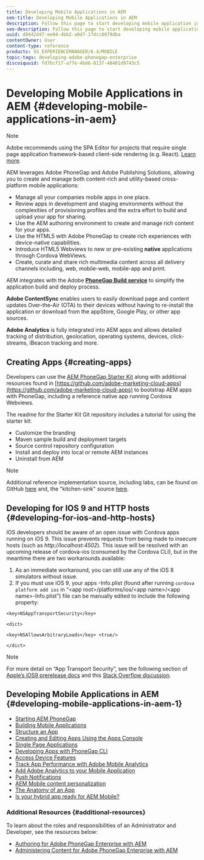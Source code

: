 ```yaml
---
title: Developing Mobile Applications in AEM
seo-title: Developing Mobile Applications in AEM
description: Follow this page to start developing mobile application in AEM using Adobe PhoneGap Enterprise.
seo-description: Follow this page to start developing mobile application in AEM using Adobe PhoneGap Enterprise.
uuid: d8442447-ee04-4bb2-a0d7-17dcc8979dba
contentOwner: User
content-type: reference
products: SG_EXPERIENCEMANAGER/6.4/MOBILE
topic-tags: developing-adobe-phonegap-enterprise
discoiquuid: fd7bcf17-af7e-4bd6-8137-48401d9743c5
---
```


# Developing Mobile Applications in AEM {#developing-mobile-applications-in-aem}

>[!NOTE]
>
>Adobe recommends using the SPA Editor for projects that require single page application framework-based client-side rendering (e.g. React). [Learn more](/help/sites-developing/spa-overview.md).

AEM leverages Adobe PhoneGap and Adobe Publishing Solutions, allowing you to create and manage both content-rich and utility-based cross-platform mobile applications:

* Manage all your companies mobile apps in one place.
* Review apps in development and staging environments without the complexities of provisioning profiles and the extra effort to build and upload your app for sharing.
* Use the AEM authoring environment to create and manage rich content for your apps.
* Use the HTML5 with Adobe PhoneGap to create rich experiences with device-native capabilities.
* Introduce HTML5 Webviews to new or pre-existing **native** applications through Cordova WebViews.
* Create, curate and share rich multimedia content across all delivery channels including, web, mobile-web, mobile-app and print.

AEM integrates with the Adobe **[PhoneGap Build service](https://build.phonegap.com/)** to simplify the application build and deploy process.

**Adobe ContentSync** enables users to easily download page and content updates Over-the-Air (OTA) to their devices without having to re-install the application or download from the appStore, Google Play, or other app sources.

**Adobe Analytics** is fully integrated into AEM apps and allows detailed tracking of distribution, geolocation, operating systems, devices, click-streams, iBeacon tracking and more.

## Creating Apps {#creating-apps}

Developers can use the [AEM PhoneGap Starter Kit](https://github.com/Adobe-Marketing-Cloud/aem-phonegap-starter-kit) along with additional resources found in [https://github.com/adobe-marketing-cloud-apps](https://github.com/adobe-marketing-cloud-apps) to bootstrap AEM apps with PhoneGap, including a reference native app running Cordova Webviews.

The readme for the Starter Kit Git repository includes a tutorial for using the starter kit:

* Customize the branding
* Maven sample build and deployment targets
* Source control repository configuration
* Install and deploy into local or remote AEM instances
* Uninstall from AEM

>[!NOTE]
>
>Additional reference implementation source, including labs, can be found on GitHub [here](https://github.com/adobe-marketing-cloud-apps) and, the "kitchen-sink" source [here](https://github.com/blefebvre/aem-phonegap-kitchen-sink).

## Developing for IOS 9 and HTTP hosts {#developing-for-ios-and-http-hosts}

IOS developers should be aware of an open issue with Cordova apps running on iOS 9. This issue prevents requests from being made to insecure hosts (such as *http://localhost:4502*). This issue will be resolved with an upcoming release of cordova-ios (consumed by the Cordova CLI), but in the meantime there are two workarounds available:

1. As an immediate workaround, you can still use any of the iOS 8 simulators without issue.
1. If you must use iOS 9, your apps -Info.plist (found after running `cordova platform add ios` in “&lt;app root&gt;/platforms/ios/&lt;app name&gt;/&lt;app name&gt;-Info.plist”) file can be manually edited to include the following property:

```
<key>NSAppTransportSecurity</key>

<dict>

<key>NSAllowsArbitraryLoads</key> <true/>

</dict>
```

>[!NOTE]
>
>For more detail on “App Transport Security”, see the following section of [Apple’s iOS9 prerelease docs](https://developer.apple.com/library/prerelease/ios/releasenotes/General/WhatsNewIniOS/Articles/iOS9.html#//apple_ref/doc/uid/TP40016198-SW14) and this [Stack Overflow discussion](https://stackoverflow.com/questions/30751053/ios9-ats-what-about-html5-based-apps/).

## Developing Mobile Applications in AEM {#developing-mobile-applications-in-aem-1}

* [Starting AEM PhoneGap](/help/mobile/starting-aem-phonegap-app.md)
* [Building Mobile Applications](/help/mobile/building-app-mobile-phonegap.md)
* [Structure an App](/help/mobile/phonegap-structure-an-app.md)
* [Creating and Editing Apps Using the Apps Console](/help/mobile/phonegap-apps-console.md)
* [Single Page Applications](/help/mobile/phonegap-single-page-applications.md)
* [Developing Apps with PhoneGap CLI](/help/mobile/phonegap-apps-pg-cli.md)
* [Access Device Features](/help/mobile/phonegap-access-device-features.md)
* [Track App Performance with Adobe Mobile Analytics](/help/mobile/phonegap-intro-to-app-analytics.md)
* [Add Adobe Analytics to your Mobile Application](/help/mobile/phonegap-add-analytics-to-apps.md)
* [Push Notifications](/help/mobile/phonegap-push-notifications.md)
* [AEM Mobile content personalization](/help/mobile/phonegap-aem-mobile-content-personalization.md)
* [The Anatomy of an App](/help/mobile/phonegap-apps-arch.md)
* [Is your hybrid app ready for AEM Mobile?](/help/mobile/phonegap-adding-content-to-imported-app.md)

### Additional Resources {#additional-resources}

To learn about the roles and responsibilities of an Administrator and Developer, see the resources below:

* [Authoring for Adobe PhoneGap Enterprise with AEM](/help/mobile/phonegap.md)
* [Administering Content for Adobe PhoneGap Enterprise with AEM](/help/mobile/administer-phonegap.md)
